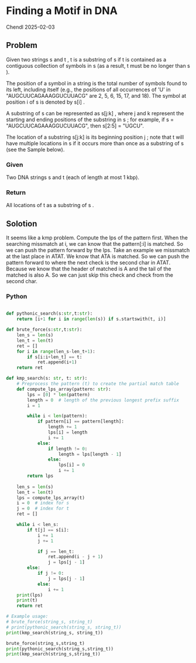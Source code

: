 # Finding a Motif in DNA

Chendl 2025-02-03

## Problem

Given two strings s
 and t
, t
 is a substring of s
 if t
 is contained as a contiguous collection of symbols in s
 (as a result, t
 must be no longer than s
).

The position of a symbol in a string is the total number of symbols found to its left, including itself (e.g., the positions of all occurrences of 'U' in "AUGCUUCAGAAAGGUCUUACG" are 2, 5, 6, 15, 17, and 18). The symbol at position i
 of s
 is denoted by s[i]
.

A substring of s
 can be represented as s[j:k]
, where j
 and k
 represent the starting and ending positions of the substring in s
; for example, if s
 = "AUGCUUCAGAAAGGUCUUACG", then s[2:5]
 = "UGCU".

The location of a substring s[j:k]
 is its beginning position j
; note that t
 will have multiple locations in s
 if it occurs more than once as a substring of s
 (see the Sample below).

### Given

Two DNA strings s
 and t
 (each of length at most 1 kbp).

### Return

All locations of t
 as a substring of s
.

## Solotion

It seems like a kmp problem. Compute the lps of the pattern first. When the searching missmatch at i, we can know that the pattern[:i] is matched. So we can push the pattern forward by the lps. Take an example we missmatch at the last place in ATAT. We know that ATA is matched. So we can push the pattern forward to where the next check is the second char in ATAT. Because we know that the header of matched is A and the tail of the matched is also A. So we can just skip this check and check from the second char.

### Python

``` python

def pythonic_search(s:str,t:str):
    return [i+1 for i in range(len(s)) if s.startswith(t, i)]

def brute_force(s:str,t:str):
	len_s = len(s)
	len_t = len(t)
	ret = []
	for i in range(len_s-len_t+1):
		if s[i:i+len_t] == t:
			ret.append(i+1)
	return ret

def kmp_search(s: str, t: str):
    # Preprocess the pattern (t) to create the partial match table
    def compute_lps_array(pattern: str):
        lps = [0] * len(pattern)
        length = 0  # length of the previous longest prefix suffix
        i = 1

        while i < len(pattern):
            if pattern[i] == pattern[length]:
                length += 1
                lps[i] = length
                i += 1
            else:
                if length != 0:
                    length = lps[length - 1]
                else:
                    lps[i] = 0
                    i += 1
        return lps
    
    len_s = len(s)
    len_t = len(t)
    lps = compute_lps_array(t)
    i = 0  # index for s
    j = 0  # index for t
    ret = []

    while i < len_s:
        if t[j] == s[i]:
            i += 1
            j += 1

            if j == len_t:
                ret.append(i - j + 1)
                j = lps[j - 1]
        else:
            if j != 0:
                j = lps[j - 1]
            else:
                i += 1
    print(lps)
    print(t)
    return ret

# Example usage:
# brute_force(string_s, string_t)
# print(pythonic_search(string_s, string_t))
print(kmp_search(string_s, string_t))

brute_force(string_s,string_t)
print(pythonic_search(string_s,string_t))
print(kmp_search(string_s,string_t))
```
